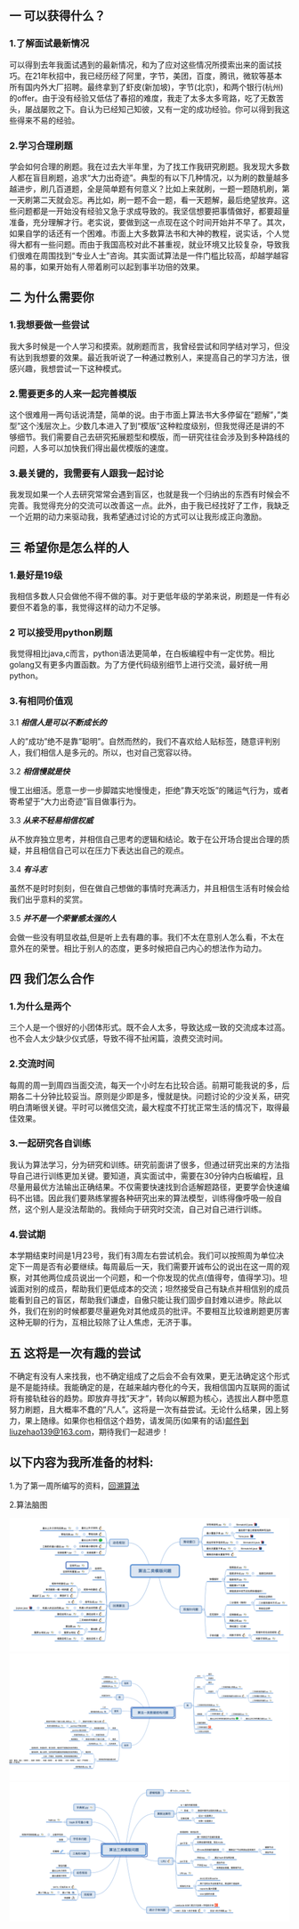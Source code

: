 ## 一 可以获得什么？
### 1.**了解面试最新情况**
可以得到去年我面试遇到的最新情况，和为了应对这些情况所摸索出来的面试技巧。在21年秋招中，我已经历经了阿里，字节，美团，百度，腾讯，微软等基本所有国内外大厂招聘。最终拿到了虾皮(新加坡)，字节(北京)，和两个银行(杭州)的offer。由于没有经验又低估了春招的难度，我走了太多太多弯路，吃了无数苦头，屡战屡败之下。自认为已经知己知彼，又有一定的成功经验。你可以得到我这些得来不易的经验。

### 2.**学习合理刷题**
学会如何合理的刷题。我在过去大半年里，为了找工作我研究刷题。我发现大多数人都在盲目刷题，追求“大力出奇迹”。典型的有以下几种情况，以为刷的数量越多越进步，刷几百道题，全是简单题有何意义？比如上来就刷，一题一题随机刷，第一天刷第二天就会忘。再比如，刷一题不会一题，看一天题解，最后绝望放弃。这些问题都是一开始没有经验又急于求成导致的。我坚信想要把事情做好，都要超量准备，充分理解才行。老实说，要做到这一点现在这个时间开始并不早了。其次，如果自学的话还有一个困难。市面上大多数算法书和大神的教程，说实话，个人觉得大都有一些问题。而由于我国高校对此不甚重视，就业环境又比较复杂，导致我们很难在周围找到“专业人士”咨询。其实面试算法是一件门槛比较高，却越学越容易的事，如果开始有人带着刷可以起到事半功倍的效果。

## 二 为什么需要你
### 1.**我想要做一些尝试**
我大多时候是一个人学习和摸索。就刷题而言，我曾经尝试和同学结对学习，但没有达到我想要的效果。最近我听说了一种通过教别人，来提高自己的学习方法，很感兴趣，我想尝试一下这种模式。
### 2.**需要更多的人来一起完善模版**
这个很难用一两句话说清楚，简单的说。由于市面上算法书大多停留在”题解”，”类型”这个浅层次上。少数几本进入了到“模版”这种粒度级别，但我觉得还是讲的不够细节。我们需要自己去研究拓展题型和模版，而一研究往往会涉及到多种路线的问题，人多可以加快我们得出最优模版的速度。
### 3.**最关键的，我需要有人跟我一起讨论**
我发现如果一个人去研究常常会遇到盲区，也就是我一个归纳出的东西有时候会不完善。我觉得充分的交流可以改善这一点。此外，由于我已经找好了工作，我缺乏一个近期的动力来驱动我，我希望通过讨论的方式可以让我形成正向激励。

## 三 希望你是怎么样的人
### 1.**最好是19级**
我相信多数人只会做他不得不做的事。对于更低年级的学弟来说，刷题是一件有必要但不着急的事，我觉得这样的动力不足够。

### 2 **可以接受用python刷题**

我觉得相比java,c而言，python语法更简单，在白板编程中有一定优势。相比golang又有更多内置函数。为了方便代码级别细节上进行交流，最好统一用python。

### 3.**有相同价值观**

3.1 ***相信人是可以不断成长的***

人的”成功”绝不是靠”聪明”。自然而然的，我们不喜欢给人贴标签，随意评判别人，我们相信人是多元的。所以，也对自己宽容以待。

3.2 ***相信慢就是快***

慢工出细活。愿意一步一步脚踏实地慢慢走，拒绝”靠天吃饭”的赌运气行为，或者寄希望于”大力出奇迹”盲目做事行为。

3.3 ***从来不轻易相信权威***

从不放弃独立思考，并相信自己思考的逻辑和结论。敢于在公开场合提出合理的质疑，并且相信自己可以在压力下表达出自己的观点。

3.4 ***有斗志***

虽然不是时时刻刻，但在做自己想做的事情时充满活力，并且相信生活有时候会给我们出乎意料的奖赏。

3.5 ***并不是一个荣誉感太强的人***

会做一些没有明显收益,但是听上去有趣的事。我们不太在意别人怎么看，不太在意外在的荣誉。相比于别人的态度，更多时候把自己内心的想法作为动力。

## 四 我们怎么合作
### 1.**为什么是两个**

三个人是一个很好的小团体形式。既不会人太多，导致达成一致的交流成本过高。也不会人太少缺少仪式感，导致不得不扯闲篇，浪费交流时间。

### 2.**交流时间**

每周的周一到周四当面交流，每天一个小时左右比较合适。前期可能我说的多，后期各二十分钟比较妥当。原则是少即是多，慢就是快。问题讨论的少没关系，研究明白清晰很关键。平时可以微信交流，最大程度不打扰正常生活的情况下，取得最佳效果。

### 3.**一起研究各自训练**

我认为算法学习，分为研究和训练。研究前面讲了很多，但通过研究出来的方法指导自己进行训练更加关键。要知道，真实面试中，需要在30分钟内白板编程，且尽量用最优方法输出正确结果。不仅需要快速找到合适解题路径，更要学会快速编码不出错。因此我们要熟练掌握各种研究出来的算法模型，训练得像呼吸一般自然，这个别人是没法帮助的。我倾向于研究时交流，自己对自己进行训练。

### 4.**尝试期**

本学期结束时间是1月23号，我们有3周左右尝试机会。我们可以按照周为单位决定下一周是否有必要继续。每周最后一天，我们需要开诚布公的说出在这一周的观察，对其他两位成员说出一个问题，和一个你发现的优点(值得夸，值得学习)。坦诚面对别的成员，帮助我们更低成本的交流；坦然接受自己有缺点并相信别的成员能看到自己的盲区，帮助我们谦虚，自傲只能让我们固步自封难以进步。除此以外，我们在别的时候都要尽量避免对其他成员的批评。不要相互比较谁刷题更厉害这种无聊的行为，互相比较除了让人焦虑，无济于事。

## 五 这将是一次有趣的尝试

不确定有没有人来找我，也不确定组成了之后会不会有效果，更无法确定这个形式是不是能持续。我能确定的是，在越来越内卷化的今天，我相信国内互联网的面试将有接轨硅谷的趋势。即放弃寻找”天才”，转向以解题为核心，选拔出人群中愿意努力刷题，且大概率不蠢的”凡人”。这将是一次有益尝试。无论什么结果，因上努力，果上随缘。如果你也相信这个趋势，请发简历(如果有的话)邮件到liuzehao139@163.com，期待我们一起进步！

## 以下内容为我所准备的材料:
1.为了第一周所编写的资料，[回溯算法](./backtracking.md)

2.算法脑图

![算法二类](./pic/xmind1.png)
![算法一类](./pic/xmind2.png)
![算法三类](./pic/xmind3.png)